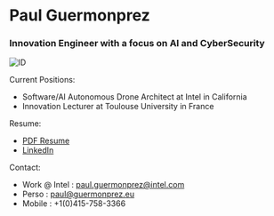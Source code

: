 # Paul Guermonprez

### Innovation Engineer with a focus on AI and CyberSecurity

![ID](https://raw.githubusercontent.com/guermonprez/www/master/docs/id.jpg)

Current Positions:
* Software/AI Autonomous Drone Architect at Intel in California
* Innovation Lecturer at Toulouse University in France 

Resume:
* [PDF Resume](https://github.com/guermonprez/www/raw/master/docs/Paul_Guermonprez_-_Innovation_Engineer_CV.pdf)
* [LinkedIn](http://www.linkedin.com/in/paulguermonprez)

Contact:
* Work @ Intel : paul.guermonprez@intel.com
* Perso : paul@guermonprez.eu
* Mobile : +1(0)415-758-3366
